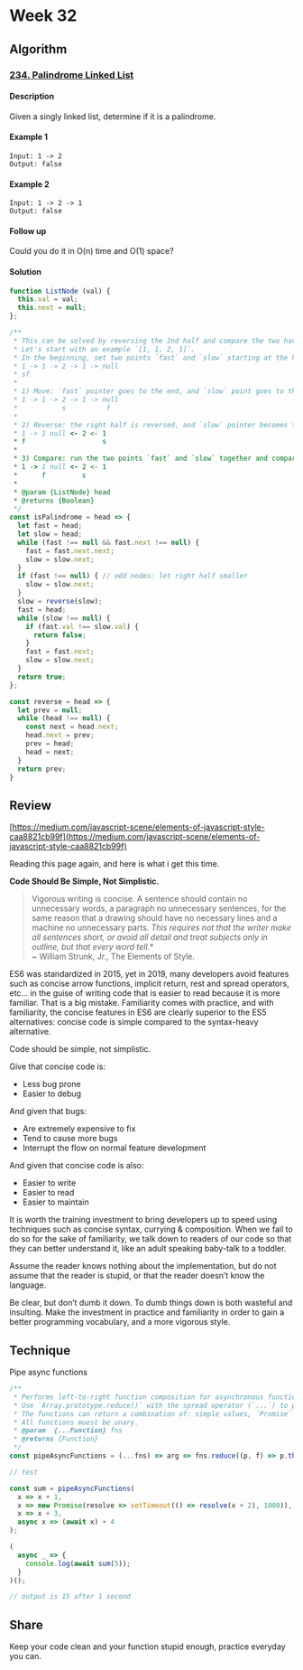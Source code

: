 # Week 32

## Algorithm

### [234. Palindrome Linked List](https://leetcode.com/problems/palindrome-linked-list/)

#### Description

Given a singly linked list, determine if it is a palindrome.

#### Example 1

```example
Input: 1 -> 2
Output: false
```

#### Example 2

```example
Input: 1 -> 2 -> 1
Output: false
```

#### Follow up

Could you do it in O(n) time and O(1) space?

#### Solution

```javascript
function ListNode (val) {
  this.val = val;
  this.next = null;
};

/**
 * This can be solved by reversing the 2nd half and compare the two havles.
 * Let's start with an example `[1, 1, 2, 1]`.
 * In the beginning, set two points `fast` and `slow` starting at the head.
 * 1 -> 1 -> 2 -> 1 -> null
 * sf
 *
 * 1) Move: `fast` pointer goes to the end, and `slow` point goes to the middle.
 * 1 -> 1 -> 2 -> 1 -> null
 *           s          f
 *
 * 2) Reverse: the right half is reversed, and `slow` pointer becomes the 2nd head
 * 1 -> 1 null <- 2 <- 1
 * f                   s
 *
 * 3) Compare: run the two points `fast` and `slow` together and compare.
 * 1 -> 1 null <- 2 <- 1
 *      f         s
 *
 * @param {ListNode} head
 * @returns {Boolean}
 */
const isPalindrome = head => {
  let fast = head;
  let slow = head;
  while (fast !== null && fast.next !== null) {
    fast = fast.next.next;
    slow = slow.next;
  }
  if (fast !== null) { // odd nodes: let right half smaller
    slow = slow.next;
  }
  slow = reverse(slow);
  fast = head;
  while (slow !== null) {
    if (fast.val !== slow.val) {
      return false;
    }
    fast = fast.next;
    slow = slow.next;
  }
  return true;
};

const reverse = head => {
  let prev = null;
  while (head !== null) {
    const next = head.next;
    head.next = prev;
    prev = head;
    head = next;
  }
  return prev;
}
```


## Review

 [https://medium.com/javascript-scene/elements-of-javascript-style-caa8821cb99f](https://medium.com/javascript-scene/elements-of-javascript-style-caa8821cb99f) 

Reading this page again, and here is what i get this time.

**Code Should Be Simple, Not Simplistic.**

> Vigorous writing is concise. A sentence should contain no unnecessary words, a paragraph no unnecessary sentences, for the same reason that a drawing should have no necessary lines and a machine no unnecessary parts. *This requires not that the writer make all sentences short, or avoid all detail and treat subjects only in outline, but that every word tell.**  
> ~ William Strunk, Jr., The Elements of Style.  

ES6 was standardized in 2015, yet in 2019, many developers avoid features such as concise arrow functions, implicit return, rest and spread operators, etc… in the guise of writing code that is easier to read because it is more familiar. That is a big mistake. Familiarity comes with practice, and with familiarity, the concise features in ES6 are clearly superior to the ES5 alternatives: concise code is simple compared to the syntax-heavy alternative.

Code should be simple, not simplistic.

Give that concise code is:

- Less bug prone
- Easier to debug

And given that bugs:

- Are extremely expensive to fix
- Tend to cause more bugs
- Interrupt the flow on normal feature development

And given that concise code is also:

- Easier to write
- Easier to read
- Easier to maintain

It is worth the training investment to bring developers up to speed using techniques such as concise syntax, currying & composition. When we fail to do so for the sake of familiarity, we talk down to readers of our code so that they can better understand it, like an adult speaking baby-talk to a toddler.

Assume the reader knows nothing about the implementation, but do not assume that the reader is stupid, or that the reader doesn’t know the language.

Be clear, but don’t dumb it down. To dumb things down is both wasteful and insulting. Make the investment in practice and familiarity in order to gain a better programming vocabulary, and a more vigorous style.

## Technique

Pipe async functions

```javascript
/**
 * Performs left-to-right function composition for asynchronous functions.
 * Use `Array.prototype.reduce()` with the spread operator (`...`) to perform left-to-right function composition using `Promise.then()`.
 * The functions can return a combination of: simple values, `Promise`'s, or they can be defined as `async` ones returning through `await`.
 * All functions muest be unary.
 * @param  {...Function} fns
 * @returns {Function}
 */
const pipeAsyncFunctions = (...fns) => arg => fns.reduce((p, f) => p.then(f), Promise.resolve(arg));

// test

const sum = pipeAsyncFunctions(
  x => x + 1,
  x => new Promise(resolve => setTimeout(() => resolve(x + 2), 1000)),
  x => x + 3,
  async x => (await x) + 4
);

(
  async _ => {
    console.log(await sum(5));
  }
)();

// output is 15 after 1 second
```

## Share

Keep your code clean and your function stupid enough, practice everyday you can.

